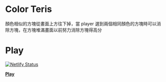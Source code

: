 # Color Teris
顏色相似的方塊從畫面上方往下掉，當 player 選到兩個相同顏色的方塊時可以消除方塊，在方塊堆滿畫面以前努力消除方塊得高分

# Play 

[![Netlify Status](https://api.netlify.com/api/v1/badges/aa12411c-6546-4078-838b-fb582ae27d35/deploy-status)](https://colorteris.netlify.app/play)

**[Play](https://colorteris.netlify.app/play)**
